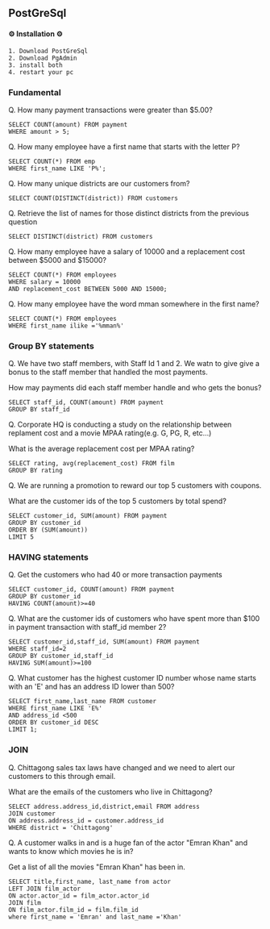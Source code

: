## PostGreSql

#### ⚙ Installation ⚙

    1. Download PostGreSql
    2. Download PgAdmin
    3. install both
    4. restart your pc

### Fundamental

Q. How many payment transactions were greater than $5.00?

    SELECT COUNT(amount) FROM payment
    WHERE amount > 5;

Q. How many employee have a first name that starts with the letter P?

    SELECT COUNT(*) FROM emp
    WHERE first_name LIKE 'P%';

Q. How many unique districts are our customers from?

    SELECT COUNT(DISTINCT(district)) FROM customers

Q. Retrieve the list of names for those distinct districts from the previous question

    SELECT DISTINCT(district) FROM customers

Q. How many employee have a salary of 10000 and a replacement cost between $5000 and $15000?

    SELECT COUNT(*) FROM employees
    WHERE salary = 10000
    AND replacement_cost BETWEEN 5000 AND 15000;

Q. How many employee have the word mman somewhere in the first name?

    SELECT COUNT(*) FROM employees
    WHERE first_name ilike ='%mman%'

### Group BY statements

Q. We have two staff members, with Staff Id 1 and 2. We watn to give give a bonus to the staff member that handled the most payments.

How may payments did each staff member handle and who gets the bonus?

    SELECT staff_id, COUNT(amount) FROM payment
    GROUP BY staff_id

Q. Corporate HQ is conducting a study on the relationship between replament cost and a movie MPAA rating(e.g. G, PG, R, etc...)

What is the average replacement cost per MPAA rating?

    SELECT rating, avg(replacement_cost) FROM film
    GROUP BY rating

Q. We are running a promotion to reward our top 5 customers with coupons.

What are the customer ids of the top 5 customers by total spend?

    SELECT customer_id, SUM(amount) FROM payment
    GROUP BY customer_id
    ORDER BY (SUM(amount))
    LIMIT 5

### HAVING statements

Q. Get the customers who had 40 or more transaction payments

    SELECT customer_id, COUNT(amount) FROM payment
    GROUP BY customer_id
    HAVING COUNT(amount)>=40

Q. What are the customer ids of customers who have spent more than $100 in payment transaction with staff_id member 2?

    SELECT customer_id,staff_id, SUM(amount) FROM payment
    WHERE staff_id=2
    GROUP BY customer_id,staff_id
    HAVING SUM(amount)>=100

Q. What customer has the highest customer ID number whose name starts with an 'E' and has an address ID lower than 500?

    SELECT first_name,last_name FROM customer
    WHERE first_name LIKE 'E%'
    AND address_id <500
    ORDER BY customer_id DESC
    LIMIT 1;

### JOIN
Q. Chittagong sales tax laws have changed and we need to alert our customers to this through email.

What are the emails of the customers who live in Chittagong?

    SELECT address.address_id,district,email FROM address
    JOIN customer
    ON address.address_id = customer.address_id
    WHERE district = 'Chittagong'

 
Q. A customer walks in and is a huge fan of the actor "Emran Khan" and wants to know which movies he is in?

Get a list of all the movies "Emran Khan" has been in.

    SELECT title,first_name, last_name from actor
    LEFT JOIN film_actor
    ON actor.actor_id = film_actor.actor_id
    JOIN film
    ON film_actor.film_id = film.film_id
    where first_name = 'Emran' and last_name ='Khan'
